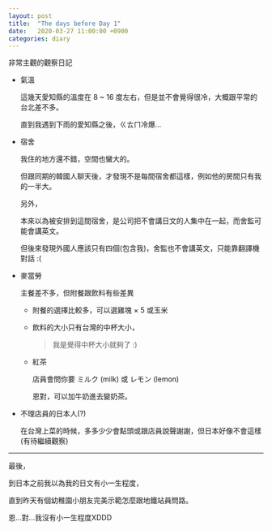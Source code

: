 ```yaml
---
layout: post
title:  "The days before Day 1"
date:   2020-03-27 11:00:00 +0900
categories: diary
---
```

非常主觀的觀察日記

* 氣溫
  
  這幾天愛知縣的溫度在 8 ~ 16 度左右，但是並不會覺得很冷，大概跟平常的台北差不多。
  
  直到我遇到下雨的愛知縣之後，ㄍㄊㄇ冷爆...

* 宿舍
  
  我住的地方還不錯，空間也蠻大的。
  
  但跟同期的韓國人聊天後，才發現不是每間宿舍都這樣，例如他的房間只有我的一半大。

  另外，

  本來以為被安排到這間宿舍，是公司把不會講日文的人集中在一起，而舍監可能會講英文。

  但後來發現外國人應該只有四個(包含我)，舍監也不會講英文，只能靠翻譯機對話 :(

* 麥當勞

  主餐差不多，但附餐跟飲料有些差異
  
  * 附餐的選擇比較多，可以選雞塊 $\times$ 5 或玉米 
  
  * 飲料的大小只有台灣的中杯大小，
    > 我是覺得中杯大小就夠了 :)
  
  * 紅茶
  
    店員會問你要 ミルク (milk) 或 レモン (lemon)

    恩對，可以加牛奶進去變奶茶。

* 不理店員的日本人(?)
  
  在台灣上菜的時候，多多少少會點頭或跟店員說聲謝謝，但日本好像不會這樣 (有待繼續觀察)

---

最後，

到日本之前我以為我的日文有小一生程度，

直到昨天有個幼稚園小朋友完美示範怎麼跟地鐵站員問路。

恩...對...我沒有小一生程度XDDD
